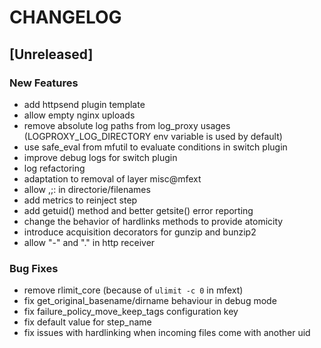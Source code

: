 # CHANGELOG


## [Unreleased]

### New Features
- add httpsend plugin template
- allow empty nginx uploads
- remove absolute log paths from log_proxy usages (LOGPROXY_LOG_DIRECTORY env variable is used by default)
- use safe_eval from mfutil to evaluate conditions in switch plugin
- improve debug logs for switch plugin
- log refactoring
- adaptation to removal of layer misc@mfext
- allow ,;: in directorie/filenames
- add metrics to reinject step
- add getuid() method and better getsite() error reporting
- change the behavior of hardlinks methods to provide atomicity
- introduce acquisition decorators for gunzip and bunzip2
- allow "-" and "." in http receiver


### Bug Fixes
- remove rlimit_core (because of `ulimit -c 0` in mfext)
- fix get_original_basename/dirname behaviour in debug mode
- fix failure_policy_move_keep_tags configuration key
- fix default value for step_name
- fix issues with hardlinking when incoming files come with another uid






